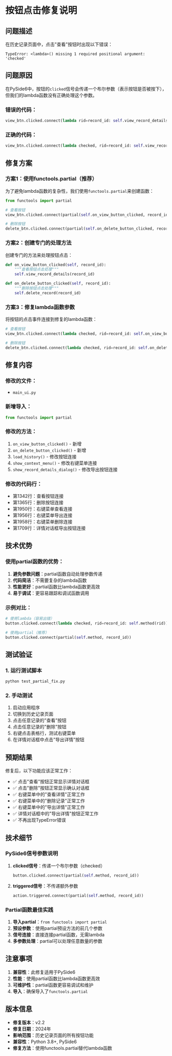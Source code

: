 # 按钮点击修复说明

## 问题描述

在历史记录页面中，点击"查看"按钮时出现以下错误：

```
TypeError: <lambda>() missing 1 required positional argument: 'checked'
```

## 问题原因

在PySide6中，按钮的`clicked`信号会传递一个布尔参数（表示按钮是否被按下），但我们的lambda函数没有正确处理这个参数。

### 错误的代码：
```python
view_btn.clicked.connect(lambda rid=record_id: self.view_record_details(rid))
```

### 正确的代码：
```python
view_btn.clicked.connect(lambda checked, rid=record_id: self.view_record_details(rid))
```

## 修复方案

### 方案1：使用functools.partial（推荐）

为了避免lambda函数的复杂性，我们使用`functools.partial`来创建函数：

```python
from functools import partial

# 查看按钮
view_btn.clicked.connect(partial(self.on_view_button_clicked, record_id))

# 删除按钮
delete_btn.clicked.connect(partial(self.on_delete_button_clicked, record_id))
```

### 方案2：创建专门的处理方法

创建专门的方法来处理按钮点击：

```python
def on_view_button_clicked(self, record_id):
    """查看按钮点击处理"""
    self.view_record_details(record_id)

def on_delete_button_clicked(self, record_id):
    """删除按钮点击处理"""
    self.delete_record(record_id)
```

### 方案3：修复lambda函数参数

将按钮的点击事件连接到修复的lambda函数：

```python
# 查看按钮
view_btn.clicked.connect(lambda checked, rid=record_id: self.on_view_button_clicked(rid))

# 删除按钮
delete_btn.clicked.connect(lambda checked, rid=record_id: self.on_delete_button_clicked(rid))
```

## 修复内容

### 修改的文件：
- `main_ui.py`

### 新增导入：
```python
from functools import partial
```

### 修改的方法：
1. `on_view_button_clicked()` - 新增
2. `on_delete_button_clicked()` - 新增
3. `load_history()` - 修改按钮连接
4. `show_context_menu()` - 修改右键菜单连接
5. `show_record_details_dialog()` - 修改导出按钮连接

### 修改的代码行：
- 第1342行：查看按钮连接
- 第1365行：删除按钮连接
- 第1950行：右键菜单查看连接
- 第1956行：右键菜单导出连接
- 第1958行：右键菜单删除连接
- 第1709行：详情对话框导出按钮连接

## 技术优势

### 使用partial函数的优势：

1. **避免参数问题**：partial函数自动处理参数传递
2. **代码简洁**：不需要复杂的lambda函数
3. **性能更好**：partial函数比lambda函数更高效
4. **易于调试**：更容易跟踪和调试函数调用

### 示例对比：

```python
# 使用lambda（容易出错）
button.clicked.connect(lambda checked, rid=record_id: self.method(rid))

# 使用partial（推荐）
button.clicked.connect(partial(self.method, record_id))
```

## 测试验证

### 1. 运行测试脚本
```bash
python test_partial_fix.py
```

### 2. 手动测试
1. 启动应用程序
2. 切换到历史记录页面
3. 点击任意记录的"查看"按钮
4. 点击任意记录的"删除"按钮
5. 右键点击表格行，测试右键菜单
6. 在详情对话框中点击"导出详情"按钮

## 预期结果

修复后，以下功能应该正常工作：

- ✅ 点击"查看"按钮正常显示详情对话框
- ✅ 点击"删除"按钮正常显示确认对话框
- ✅ 右键菜单中的"查看详情"正常工作
- ✅ 右键菜单中的"删除记录"正常工作
- ✅ 右键菜单中的"导出详情"正常工作
- ✅ 详情对话框中的"导出详情"按钮正常工作
- ✅ 不再出现TypeError错误

## 技术细节

### PySide6信号参数说明

1. **clicked信号**：传递一个布尔参数（checked）
   ```python
   button.clicked.connect(partial(self.method, record_id))
   ```

2. **triggered信号**：不传递额外参数
   ```python
   action.triggered.connect(partial(self.method, record_id))
   ```

### Partial函数最佳实践

1. **导入partial**：`from functools import partial`
2. **预设参数**：使用partial预设方法的前几个参数
3. **信号连接**：直接连接partial函数，无需lambda
4. **多参数处理**：partial可以处理任意数量的参数

## 注意事项

1. **兼容性**：此修复适用于PySide6
2. **性能**：使用partial函数比lambda函数更高效
3. **可维护性**：partial函数更容易调试和维护
4. **导入**：确保导入了`functools.partial`

## 版本信息

- **修复版本**：v2.2
- **修复日期**：2024年
- **影响范围**：历史记录页面的所有按钮功能
- **兼容性**：Python 3.8+, PySide6
- **修复方法**：使用functools.partial替代lambda函数 